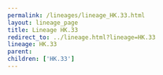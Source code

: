 ```yaml
---
permalink: /lineages/lineage_HK.33.html
layout: lineage_page
title: Lineage HK.33
redirect_to: ../lineage.html?lineage=HK.33
lineage: HK.33
parent: 
children: ['HK.33']
---
```

